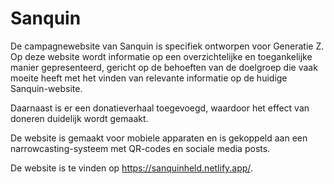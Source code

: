 # Sanquin
De campagnewebsite van Sanquin is specifiek ontworpen voor Generatie Z. Op deze website wordt informatie op een overzichtelijke en toegankelijke manier gepresenteerd, gericht op de behoeften van de doelgroep die vaak moeite heeft met het vinden van relevante informatie op de huidige Sanquin-website.

Daarnaast is er een donatieverhaal toegevoegd, waardoor het effect van doneren duidelijk wordt gemaakt.

De website is gemaakt voor mobiele apparaten en is gekoppeld aan een narrowcasting-systeem met QR-codes en sociale media posts. 

De website is te vinden op https://sanquinheld.netlify.app/. 
